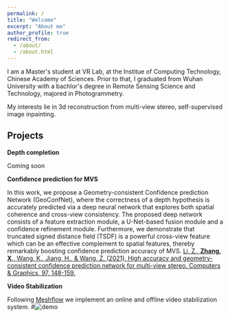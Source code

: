 ```yaml
---
permalink: /
title: "Welcome"
excerpt: "About me"
author_profile: true
redirect_from: 
  - /about/
  - /about.html
---
```


I am a Master's student at VR Lab, at the Institue of Computing Technology, Chinese Academy of Sciences. Prior to that, I graduated from Wuhan University with a bachlor's degree in Remote Sensing Science and Technology, majored in Photogrammetry. 

My interests lie in 3d reconstruction from multi-view stereo, self-supervised image inpainting.

Projects
------
**Depth completion**

Coming soon

**Confidence prediction for MVS**

In this work, we propose a Geometry-consistent Confidence prediction Network (GeoConfNet), where the correctness of a depth hypothesis is accurately predicted via a deep neural network that explores both spatial coherence and cross-view consistency. The proposed deep network consists of a feature extraction module, a U-Net-based fusion module and a confidence refinement module. Furthermore, we demonstrate that truncated signed distance field (TSDF) is a powerful cross-view feature which can be an effective complement to spatial features, thereby remarkably boosting confidence prediction accuracy of MVS.
[Li, Z., **Zhang, X**., Wang, K., Jiang, H., & Wang, Z. (2021). High accuracy and geometry-consistent confidence prediction network for multi-view stereo. Computers & Graphics, 97, 148-159.](https://www.sciencedirect.com/science/article/pii/S0097849321000625?casa_token=ylftycDNFN4AAAAA:GpE_FzwP89O_2i21w1LU5L_jPnwQVIx6SZdTPnvITqZEmqRyKJ5Jz0HdggZMUyWD4frgRFfoefw)

**Video Stabilization**

Following [Meshflow](http://www.liushuaicheng.org/eccv2016/) we implement an online and offline video stabilization system. 
#![demo](/images/meshflow.gif)
